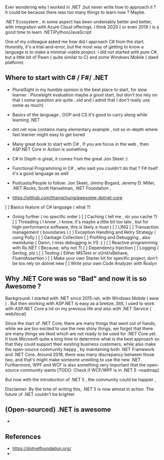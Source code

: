 Ever wondering why I worked in .NET ,but never write how to approach it ? It could be because there was too many things to learn now ? Maybe.

.NET Ecosystem , in some aspect has been undeniably better and better, with integration with Azure Cloud offerings. I think 2020 ( or even 2019 ) is a good time to learn .NET/Python/JavaScript

One of my colleague asked me how did I approach C# from the start. Honestly, it's a trial-and-error, but the most way of getting to know a language is to make a minimal-viable project. I did not started with pure C#, but a little bit of Pawn ( quite similar to C) and some Windows Mobile ( daed platform)

## Where to start with C# / F#/ .NET
- PluralSight in my humble opinion is the best place to start, for slow learner . Pluralsight evaluation maybe a good start, but don't too rely on that ( some question are quite...old and I admit that I don't really use some as much)
- Basics of the language , OOP and CS it's good to carry along while learning .NET
- dot.net now contains many elementary example , not so in-depth where fast learner might easy to get bored
- Many great book to start with C# , If you are focus in the web , then ASP.NET Core in Action is something
- C# In Depth is great, it comes from the great Jon Skeet :)
- Functional Programming in C# , who said you couldn't do that ? F# itself it's a good language as well

- Podcasts/People to follow: Jon Skeet, Jimmy Bogard, Jeremy D. Miller, .NET Rocks, Scott Hanselman, .NET Foundation ,
- https://github.com/thangchung/awesome-dotnet-core

[ ] Basics feature of C# language ( what ?)

- Going further ( no specific order )
[ ] Caching ( tell me , do you cache ?)
[ ] Threading ( I know , I know, it's maybe a little bit too late , but for high-performance software, this is likely a must )
[ ] LINQ
[ ] Transaction management ( boundaries )
[ ] Exception Handling and Retry Strategy ( using Polly )
[ ] Garbage Collection
[ ] Profiling and Debugging , also memdump ( Damn, I miss debugging in VS :( )
[ ] Reactive programming with Rx.NET ( Because, why not ?)
[ ] Dependency Injection
[ ] Logging ( Serilog, plz )
[ ] Testing ( Either MSTest or xUnit/xBehave, FluentAssertion )
[ ] Make your own Starter kit for specific project, don't be too rely on dotnet new
[ ] Write your own Code Analyzer with Roslyn


## Why .NET Core was so "Bad" and now it is so Awesome ?

Background: I started with .NET since 2015-ish, with Windows Mobile ( eww ) . But then working with ASP.NET is easy as a breeze..Still, I used to work with ASP.NET Core a lot on my previous life and also with .NET Service ( web/local)

Since the start of .NET Core, there are many things that went out of hands, while we are too excited to use the new shiny things, we forgot that there are many things we liked which are not ready to be used for .NET Core yet. It took Microsoft quite a long time to determine what is the best approach so that they could support their existing business customers, while also make the open-source community happy , by maintaining both .NET Framework and .NET Core. Around 2018, there was many discrepancy between those two, and that's might make someone unwilling to use the new .NET. Furthermore, WPF and WCF is also something very important that the open-source community wants [TODO: Check if WCF/WPF is in .NET 5 -roadmap]

But now with the introduction of .NET 5 , the community could be happier ,


Disclaimer: By the time of writing this, .NET 5 is now almost in action. The future of .NET couldn't be brighter



## (Open-sourced) .NET is awesome
-


## References
- https://dotnetfoundation.org/
-